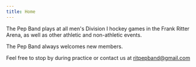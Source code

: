 ```yaml
---
title: Home
---
```


The Pep Band plays at all men's Division I hockey games in the Frank Ritter Arena, as well as other athletic and non-athletic events.

The Pep Band always welcomes new members.

Feel free to stop by during practice or contact us at [ritpepband@gmail.com](mailto:ritpepband@gmail.com)